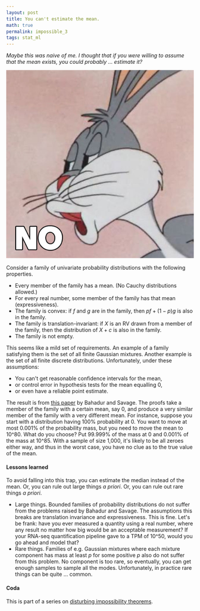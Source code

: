 ```yaml
---
layout: post
title: You can't estimate the mean.
math: true
permalink: impossible_3
tags: stat_ml
---
```


*Maybe this was naive of me. I thought that if you were willing to assume that the mean exists, you could probably ... estimate it?* 

![The meme where Bugs Bunny smugly says "No."](images/BugsBunnyNo.jpg)

Consider a family of univariate probability distributions with the following properties.

- Every member of the family has a mean. (No Cauchy distributions allowed.)
- For every real number, some member of the family has that mean (expressiveness).
- The family is convex: if $f$ and $g$ are in the family, then $pf + (1-p)g$ is also in the family.
- The family is translation-invariant: if $X$ is an RV drawn from a member of the family, then the distribution of $X+c$ is also in the family.
- The family is not empty.

This seems like a mild set of requirements. An example of a family satisfying them is the set of all finite Gaussian mixtures. Another example is the set of all finite discrete distributions. Unfortunately, under these assumptions: 

- You can't get reasonable confidence intervals for the mean,
- or control error in hypothesis tests for the mean equalling 0,
- or even have a reliable point estimate.

The result is from [this paper](https://projecteuclid.org/journals/annals-of-mathematical-statistics/volume-27/issue-4/The-Nonexistence-of-Certain-Statistical-Procedures-in-Nonparametric-Problems/10.1214/aoms/1177728077.full) by Bahadur and Savage. The proofs take a member of the family with a certain mean, say 0, and produce a very similar member of the family with a very different mean. For instance, suppose you start with a distribution having 100% probability at 0. You want to move at most 0.001% of the probability mass, but you need to move the mean to 10^80. What do you choose? Put 99.999% of the mass at 0 and 0.001% of the mass at 10^85. With a sample of size 1,000, it's likely to be all zeroes either way, and thus in the worst case, you have no clue as to the true value of the mean.

#### Lessons learned

To avoid falling into this trap, you can estimate the median instead of the mean. Or, you can rule out large things *a priori*. Or, you can rule out rare things *a priori*. 

- Large things. Bounded families of probability distributions do not suffer from the problems raised by Bahadur and Savage. The assumptions this breaks are translation invariance and expressiveness. This is fine. Let's be frank: have you ever measured a quantity using a real number, where any result no matter how big would be an acceptable measurement? If your RNA-seq quantification pipeline gave to a TPM of 10^50, would you go ahead and model that? 
- Rare things. Families of e.g. Gaussian mixtures where each mixture component has mass at least $p$ for some positive $p$ also do not suffer from this problem. No component is too rare, so eventually, you can get enough samples to sample all the modes. Unfortunately, in practice rare things can be quite ... common. 


#### Coda

This is part of a series on [disturbing impossibility theorems](impossible_0).
